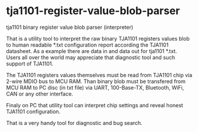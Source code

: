 # tja1101-register-value-blob-parser
tja1101 binary register value blob parser (interpreter)

That is a utility tool to interpret the raw binary TJA1101 registers values blob to human readable *.txt configuration report according the TJA1101 datasheet.
As a example there are data in and data out for tja1101 *.txt. 
Users all over the world may appreciate that diagnostic tool and such support of TJA1101.

The TJA1101 registers values themselves must be read from TJA1101 chip via 2-wire MDIO bus to MCU RAM. 
Than binary blob must be transfered from MCU RAM to PC disc (in txt file) via UART, 100-Base-TX, Bluetooth, WiFi, CAN or any other interface.

Finaly on PC that utility tool can interpret chip settings and reveal honest TJA1101 configuration.

That is a very handy tool for diagnostic and bug search.

